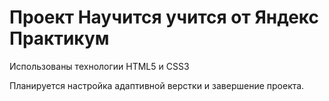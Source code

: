 # Проект Научится учится от Яндекс Практикум

Использованы технологии HTML5 и CSS3

Планируется настройка адаптивной верстки и завершение проекта.